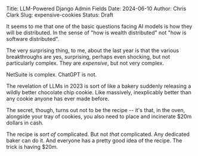 Title: LLM-Powered Django Admin Fields
Date: 2024-06-10
Author: Chris Clark
Slug: expensive-cookies
Status: Draft

It seems to me that one of the basic questions facing AI models is how they will be distributed. In the sense of "how is wealth distributed" not "how is software distributed".

The very surprising thing, to me, about the last year is that the various breakthroughs are yes, surprising, perhaps even shocking, but not particularly complex. They are *expensive*, but not very complex.

NetSuite is complex. ChatGPT is not.

The revelation of LLMs in 2023 is sort of like a bakery suddenly releasing a wildly better chocolate chip cookie. Like massively, inexplicably better than any cookie anyone has ever made before.

The secret, though, turns out not to be the recipe -- it's that, in the oven, alongside your tray of cookies, you also need to place and incinerate $20m dollars in cash.

The recipe is *sort of* complicated. But not *that* complicated. Any dedicated baker can do it. And everyone has a pretty good idea of the recipe. The trick is having $20m.
